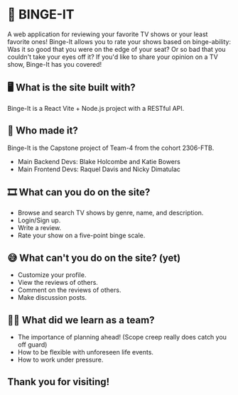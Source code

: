 # 🍿 BINGE-IT

A web application for reviewing your favorite TV shows or your least favorite ones! Binge-It allows you to rate your shows based on binge-ability: Was it so good that you were on the edge of your seat? Or so bad that you couldn't take your eyes off it? If you'd like to share your opinion on a TV show, Binge-It has you covered!

## 🖥️ What is the site built with?

Binge-It is a React Vite + Node.js project with a RESTful API.

## 🤝 Who made it?

Binge-It is the Capstone project of Team-4 from the cohort 2306-FTB.

- Main Backend Devs: Blake Holcombe and Katie Bowers
- Main Frontend Devs: Raquel Davis and Nicky Dimatulac

## 🎞️ What can you do on the site?

- Browse and search TV shows by genre, name, and description.
- Login/Sign up.
- Write a review.
- Rate your show on a five-point binge scale.

## 😅 What can't you do on the site? (yet)

- Customize your profile.
- View the reviews of others.
- Comment on the reviews of others.
- Make discussion posts.

## 🧑‍🎓 What did we learn as a team?

- The importance of planning ahead! (Scope creep really does catch you off guard)
- How to be flexible with unforeseen life events.
- How to work under pressure.

## Thank you for visiting!
